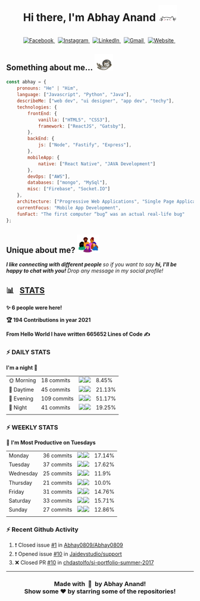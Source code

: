 <!-- HERO SECTION -->

<h1 align="center">
    <b>
        Hi there, I'm Abhay Anand 
    </b>
    <img src="./assets/cat.webp" width="50">
</h1>

<!-- SOCIAL ACCOUNT -->

<p align="center">
<br>
    <a href="https://www.facebook.com/abhay.anand.792/">
        <img src="https://img.shields.io/badge/facebook-%231877F2.svg?&style=for-the-badge&logo=facebook&logoColor=white" alt="Facebook" />
    </a>&nbsp;
    <a href="https://www.instagram.com/hashtag_abhay/">
        <img src="https://img.shields.io/badge/instagram-%23E4405F.svg?&style=for-the-badge&logo=instagram&logoColor=white" alt="Instagram" />
    </a>&nbsp;
    <a href="https://www.linkedin.com/in/abhay-anand1108/">
        <img src="https://img.shields.io/badge/linkedin-%230077B5.svg?&style=for-the-badge&logo=linkedin&logoColor=white" alt="LinkedIn" />
    </a>&nbsp;
    <a href="mailto:abhayanandkk23@gmail.com?subject=Konchiwa%20Abhay">
        <img src="https://img.shields.io/badge/gmail-%23D14836.svg?&style=for-the-badge&logo=gmail&logoColor=white" alt="Gmail"/>
    </a>&nbsp;
    <a href="https://abhay-web-folio.netlify.app/">
        <img alt="Website" src="https://img.shields.io/website?style=for-the-badge&up_message=portfolio&url=https%3A%2F%2Fkkvanonymous.github.io%2F">
    </a>&nbsp;
</p>

<!-- VIEW COUNT -->

<!-- <p align="center">
    <img align="center" alt="visitors" src="https://gpvc.arturio.dev/Abhay0809" />
</p> -->

<h2><b> 
    Something about me...   
    <img src="./assets/cat-fly.webp" width="50">
</b></h2>

```javascript
const abhay = {
    pronouns: "He" | "Him",
    language: ["Javascript", "Python", "Java"],
    describeMe: ["web dev", "ui designer", "app dev", "techy"],
    technologies: {
        frontEnd: {
            vanilla: ["HTML5", "CSS3"],
            framework: ["ReactJS", "Gatsby"],
        },
        backEnd: {
            js: ["Node", "Fastify", "Express"],
        },
        mobileApp: {
            native: ["React Native", "JAVA Development"]
        },
        devOps: ["AWS"],
        databases: ["mongo", "MySql"],
        misc: ["Firebase", "Socket.IO"]
    },
    architecture: ["Progressive Web Applications", "Single Page Applications"],
    currentFocus: "Mobile App Development",
    funFact: "The first computer “bug” was an actual real-life bug"
};
```

<div>
<h2>Unique about me? <img src="./assets/peeps.webp" width="60"></h2>
    <em>
        <b>
             I like connecting with different people
        </b> 
        so if you want to say 
        <b>
            hi, I'll be happy to chat with you!
        </b>
        Drop any message in my social profile! 
    </em>
</div>

<h2>📊 &nbsp; <b><u>STATS</u></b></h2>

<!--START_SECTION_PROFILE_VIEWS:readme-info-->
**✨ 6 people were here!**


<!--END_SECTION_PROFILE_VIEWS:readme-info-->


<!--START_CONTRIBUTIONS:readme-info-->
**🏆 194 Contributions in year 2021**


<!--END_CONTRIBUTIONS:readme-info-->

<!--START_SECTION_LINES_OF_CODE:readme-info-->
**From Hello World I have written 665652 Lines of Code ✍️**


<!--END_SECTION_LINES_OF_CODE:readme-info-->

### :zap: DAILY STATS 

<!--START_SECTION_DAILY_COMMIT:readme-info-->
**I'm a night 🦉** 

| | | | |
| --- | --- | --- | --- |
|🌞 Morning                |18 commits          |![](https://via.placeholder.com/32x22/000000/000000?text=+)![](https://via.placeholder.com/368x22/b8b8b8/b8b8b8?=text=+)|8.45%|
|🌆 Daytime                |45 commits          |![](https://via.placeholder.com/84x22/000000/000000?text=+)![](https://via.placeholder.com/316x22/b8b8b8/b8b8b8?=text=+)|21.13%|
|🌃 Evening                |109 commits         |![](https://via.placeholder.com/204x22/000000/000000?text=+)![](https://via.placeholder.com/196x22/b8b8b8/b8b8b8?=text=+)|51.17%|
|🌙 Night                  |41 commits          |![](https://via.placeholder.com/76x22/000000/000000?text=+)![](https://via.placeholder.com/324x22/b8b8b8/b8b8b8?=text=+)|19.25%|
| | | | |

<!--END_SECTION_DAILY_COMMIT:readme-info-->

### :zap: WEEKLY STATS 

<!--START_SECTION_WEEKLY_COMMIT:readme-info-->
📅 **I'm Most Productive on Tuesdays** 

| | | | |
| --- | --- | --- | --- |
|Monday                   |36 commits          |![](https://via.placeholder.com/68x22/000000/000000?text=+)![](https://via.placeholder.com/332x22/b8b8b8/b8b8b8?=text=+)|17.14%|
|Tuesday                  |37 commits          |![](https://via.placeholder.com/72x22/000000/000000?text=+)![](https://via.placeholder.com/328x22/b8b8b8/b8b8b8?=text=+)|17.62%|
|Wednesday                |25 commits          |![](https://via.placeholder.com/48x22/000000/000000?text=+)![](https://via.placeholder.com/352x22/b8b8b8/b8b8b8?=text=+)|11.9%|
|Thursday                 |21 commits          |![](https://via.placeholder.com/40x22/000000/000000?text=+)![](https://via.placeholder.com/360x22/b8b8b8/b8b8b8?=text=+)|10.0%|
|Friday                   |31 commits          |![](https://via.placeholder.com/60x22/000000/000000?text=+)![](https://via.placeholder.com/340x22/b8b8b8/b8b8b8?=text=+)|14.76%|
|Saturday                 |33 commits          |![](https://via.placeholder.com/64x22/000000/000000?text=+)![](https://via.placeholder.com/336x22/b8b8b8/b8b8b8?=text=+)|15.71%|
|Sunday                   |27 commits          |![](https://via.placeholder.com/52x22/000000/000000?text=+)![](https://via.placeholder.com/348x22/b8b8b8/b8b8b8?=text=+)|12.86%|
| | | | |

<!--END_SECTION_WEEKLY_COMMIT:readme-info-->

### :zap: Recent Github Activity

<!--START_SECTION:activity-->
1. ❗️ Closed issue [#1](https://github.com/Abhay0809/Abhay0809/issues/1) in [Abhay0809/Abhay0809](https://github.com/Abhay0809/Abhay0809)
2. ❗️ Opened issue [#10](https://github.com/Jaidevstudio/support/issues/10) in [Jaidevstudio/support](https://github.com/Jaidevstudio/support)
3. ❌ Closed PR [#10](https://github.com/chdastolfo/si-portfolio-summer-2017/pull/10) in [chdastolfo/si-portfolio-summer-2017](https://github.com/chdastolfo/si-portfolio-summer-2017)
<!--END_SECTION:activity-->

---

<div align="center">
    <h3 align="center">
        <b>
        Made with &nbsp;💛&nbsp; by Abhay Anand!
        <br>
        Show some  ❤️  by starring some of the repositories!
        </br>
    </h3>
</div>
